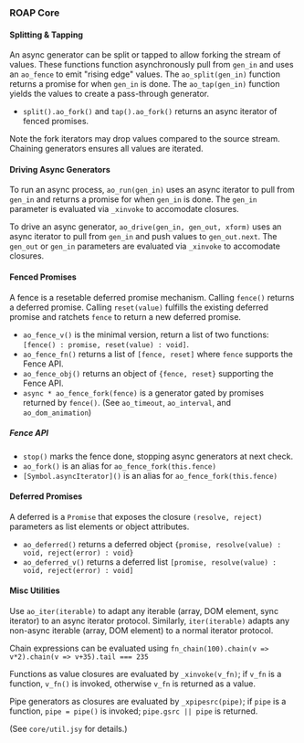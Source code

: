 ### ROAP Core

#### Splitting & Tapping

An async generator can be split or tapped to allow forking the stream of values.
These functions function asynchronously pull from `gen_in` and uses an `ao_fence` to emit "rising edge" values.
The `ao_split(gen_in)` function returns a promise for when `gen_in` is done.
The `ao_tap(gen_in)` function yields the values to create a pass-through generator.

- `split().ao_fork()` and `tap().ao_fork()` returns an async iterator of fenced promises.

Note the fork iterators may drop values compared to the source stream.
Chaining generators ensures all values are iterated.


#### Driving Async Generators

To run an async process, `ao_run(gen_in)` uses an async iterator to pull from `gen_in` and returns a promise for when `gen_in` is done.
The `gen_in` parameter is evaluated via `_xinvoke` to accomodate closures.

To drive an async generator, `ao_drive(gen_in, gen_out, xform)` uses an async iterator to pull from `gen_in` and push values to `gen_out.next`.
The `gen_out` or `gen_in` parameters are evaluated via `_xinvoke` to accomodate closures.


#### Fenced Promises

A fence is a resetable deferred promise mechanism.
Calling `fence()` returns a deferred promise.
Calling `reset(value)` fulfills the existing deferred promise and ratchets `fence` to return a new deferred promise.

- `ao_fence_v()` is the minimal version, return a list of two functions: `[fence() : promise, reset(value) : void]`.
- `ao_fence_fn()` returns a list of `[fence, reset]` where `fence` supports the Fence API.
- `ao_fence_obj()` returns an object of `{fence, reset}` supporting the Fence API.
- `async * ao_fence_fork(fence)` is a generator gated by promises returned by `fence()`.
    (See `ao_timeout`, `ao_interval`, and `ao_dom_animation`)

##### Fence API

- `stop()` marks the fence done, stopping async generators at next check.
- `ao_fork()` is an alias for `ao_fence_fork(this.fence)`
- `[Symbol.asyncIterator]()` is an alias for `ao_fence_fork(this.fence)`


#### Deferred Promises

A deferred is a `Promise` that exposes the closure `(resolve, reject)` parameters as list elements or object attributes.

- `ao_deferred()` returns a deferred object `{promise, resolve(value) : void, reject(error) : void}`
- `ao_deferred_v()` returns a deferred list `[promise, resolve(value) : void, reject(error) : void]`


#### Misc Utilities

Use `ao_iter(iterable)` to adapt any iterable (array, DOM element, sync iterator) to an async iterator protocol.
Similarly, `iter(iterable)` adapts any non-async iterable (array, DOM element) to a normal iterator protocol.

Chain expressions can be evaluated using `fn_chain(100).chain(v => v*2).chain(v => v+35).tail === 235`

Functions as value closures are evaluated by `_xinvoke(v_fn)`; if `v_fn` is a function, `v_fn()` is invoked, otherwise `v_fn` is returned as a value.

Pipe generators as closures are evaluated by `_xpipesrc(pipe)`; if `pipe` is a function, `pipe = pipe()` is invoked; `pipe.gsrc || pipe` is returned.

(See `core/util.jsy` for details.)

